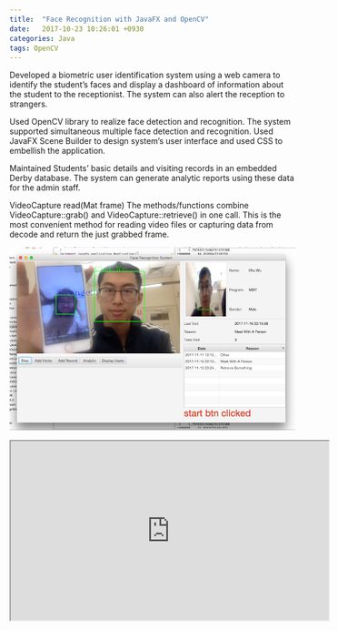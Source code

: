 ```yaml
---
title:  "Face Recognition with JavaFX and OpenCV"
date:   2017-10-23 10:26:01 +0930
categories: Java
tags: OpenCV
---
```

Developed a biometric user identification system using a web camera to identify the student’s faces and display a dashboard of information about the student to the receptionist. The system can also alert the reception to strangers.
<!-- more -->


Used OpenCV library to realize face detection and recognition. The system supported simultaneous multiple face detection and recognition. Used JavaFX Scene Builder to design system’s user interface and used CSS to embellish the application.

Maintained Students’ basic details and visiting records in an embedded Derby database. The system can generate analytic reports using these data for the admin staff.




VideoCapture read(Mat frame)
	The methods/functions combine VideoCapture::grab() and VideoCapture::retrieve() in one call. This is the most convenient method for reading video files or capturing data from decode and return the just grabbed frame.



![GitHub](/img/strangerExample.png "application")


<div class="intrinsic-container intrinsic-container-16x9">
  <iframe width="560" height="315" src="https://docs.google.com/document/d/e/2PACX-1vR1kIBQkVJUTZT_uwYe4dcUuDiN8FVriLxp-j8OgRYvOrDdly6LY9dFx3WSkiMGmJERgjUHDzdkC_Ak/pub?embedded=true"></iframe>
</div>
